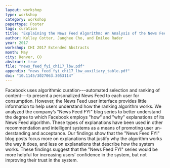 ```yaml
---
layout: workshop
type: workshop
category: workshop
papertype: Poster
tags: curation
title: "Explaining the News Feed Algorithm: An Analysis of the News Feed FYI Blog"
author: Kelley Cotter, Janghee Cho, and Emilee Rader
year: 2017
workshop: CHI 2017 Extended Abstracts
month: May
city: Denver, CO
abstract: true
file: "news_feed_fyi_chi17_lbw.pdf"
appendix: "news_feed_fyi_chi17_lbw_auxiliary_table.pdf"
doi: "10.1145/3027063.3053114"
---
```


Facebook uses algorithmic curation---automated selection and ranking of content---to present a personalized News Feed to each user for consumption. However, the News Feed user interface provides little information to help users understand how the ranking algorithm works. We analyzed the company’s "News Feed FYI" blog series to better understand the degree to which Facebook employs "how" and "why" explanations of its News Feed algorithm. These types of explanations have been used in other recommendation and intelligent systems as a means of promoting user un- derstanding and acceptance. Our findings show that the "News Feed FYI" blog posts focus more on explanations that justify why the algorithm works the way it does, and less on explanations that describe how the system works. These findings suggest that the "News Feed FYI" series would be more helpful for increasing users’ confidence in the system, but not improving their trust in the system.

<!-- 
acmdl: 
 -->
